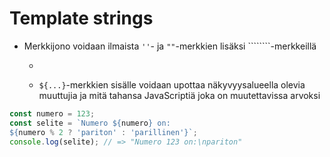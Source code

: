 # Template strings

* Merkkijono voidaan ilmaista `''`- ja `""`-merkkien lisäksi ````````-merkkeillä
  * ````````merkkien sisällä voi olla rivinvaihtoja
  * `${...}`-merkkien sisälle voidaan upottaa näkyvyysalueella olevia muuttujia ja mitä tahansa JavaScriptiä joka on muutettavissa arvoksi

```javascript
const numero = 123;
const selite = `Numero ${numero} on:
${numero % 2 ? 'pariton' : 'parillinen'}`;
console.log(selite); // => "Numero 123 on:\npariton"
```



